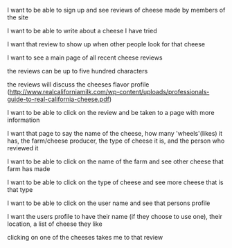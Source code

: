 I want to be able to sign up and see reviews of cheese made by members of the site

I want to be able to write about a cheese I have tried

I want that review to show up when other people look for that cheese

I want to see a main page of all recent cheese reviews

  the reviews can be up to five hundred characters

  the reviews will discuss the cheeses flavor profile
   (http://www.realcaliforniamilk.com/wp-content/uploads/professionals-guide-to-real-california-cheese.pdf)

I want to be able to click on the review and be taken to a page with more information

I want that page to say the name of the cheese, how many 'wheels'(likes) it has, the farm/cheese producer, the type of cheese it is, and the person who reviewed it

  I want to be able to click on the name of the farm and see other cheese that farm has made

  I want to be able to click on the type of cheese and see more cheese that is that type

  I want to be able to click on the user name and see that persons profile

I want the users profile to have their name (if they choose to use one), their location, a list of cheese they like

  clicking on one of the cheeses takes me to that review

